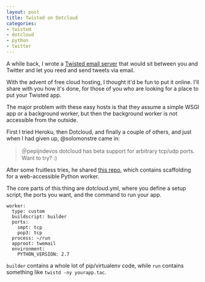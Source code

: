 ```yaml
---
layout: post
title: Twisted on Dotcloud
categories:
- twisted
- dotcloud
- python
- twitter
---
```


A while back, I wrote a [Twisted email server](http://pepijndevos.nl/Twemail/) that would sit between you and Twitter and let you reed and send tweets via email.

With the advent of free cloud hosting, I thought it'd be fun to put it online. I'll share with you how it's done, for those of you who are looking for a place to put your Twisted app.

The major problem with these easy hosts is that they assume a simple WSGI app or a background worker, but then the background worker is not accessible from the outside.

First I tried Heroku, then Dotcloud, and finally a couple of others, and just when I had given up, @solomonstre came in:

> ＠pepijndevos dotcloud has beta support for arbitrary tcp/udp ports. Want to try? :)

After some fruitless tries, he shared [this repo](https://github.com/jpetazzo/python-worker-on-dotcloud), which contains scaffolding for a web-accessible Python worker.

The core parts of this thing are dotcloud.yml, where you define a setup script, the ports you want, and the command to run your app.

    worker:
      type: custom
      buildscript: builder
      ports:
        smpt: tcp
        pop3: tcp
      process: ~/run
      approot: twemail
      environment:
        PYTHON_VERSION: 2.7

`builder` contains a whole lot of pip/virtualenv code, while `run` contains something like `twistd -ny yourapp.tac`.